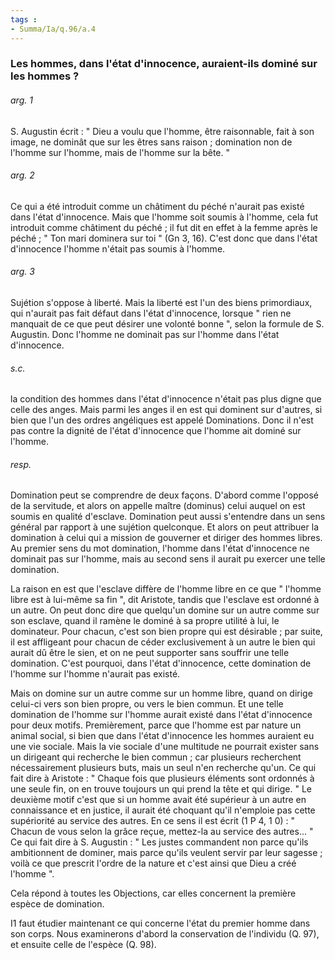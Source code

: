 ```yaml
---
tags : 
- Summa/Ia/q.96/a.4
---
```


### Les hommes, dans l'état d'innocence, auraient-ils dominé sur les hommes ?



###### arg. 1
S. Augustin écrit : " Dieu a voulu que l'homme, être raisonnable, fait à son image, ne dominât que sur les êtres sans raison ; domination non de l'homme sur l'homme, mais de l'homme sur la bête. " 

###### arg. 2
Ce qui a été introduit comme un châtiment du péché n'aurait pas existé dans l'état d'innocence. Mais que l'homme soit soumis à l'homme, cela fut introduit comme châtiment du péché ; il fut dit en effet à la femme après le péché ; " Ton mari dominera sur toi " (Gn 3, 16). C'est donc que dans l'état d'innocence l'homme n'était pas soumis à l'homme. 

###### arg. 3
Sujétion s'oppose à liberté. Mais la liberté est l'un des biens primordiaux, qui n'aurait pas fait défaut dans l'état d'innocence, lorsque " rien ne manquait de ce que peut désirer une volonté bonne ", selon la formule de S. Augustin. Donc l'homme ne dominait pas sur l'homme dans l'état d'innocence. 

###### s.c.
la condition des hommes dans l'état d'innocence n'était pas plus digne que celle des anges. Mais parmi les anges il en est qui dominent sur d'autres, si bien que l'un des ordres angéliques est appelé Dominations. Donc il n'est pas contre la dignité de l'état d'innocence que l'homme ait dominé sur l'homme. 

###### resp.
Domination peut se comprendre de deux façons. D'abord comme l'opposé de la servitude, et alors on appelle maître (dominus) celui auquel on est soumis en qualité d'esclave. Domination peut aussi s'entendre dans un sens général par rapport à une sujétion quelconque. Et alors on peut attribuer la domination à celui qui a mission de gouverner et diriger des hommes libres. Au premier sens du mot domination, l'homme dans l'état d'innocence ne dominait pas sur l'homme, mais au second sens il aurait pu exercer une telle domination. 

La raison en est que l'esclave diffère de l'homme libre en ce que " l'homme libre est à lui-même sa fin ", dit Aristote, tandis que l'esclave est ordonné à un autre. On peut donc dire que quelqu'un domine sur un autre comme sur son esclave, quand il ramène le dominé à sa propre utilité à lui, le dominateur. Pour chacun, c'est son bien propre qui est désirable ; par suite, il est affligeant pour chacun de céder exclusivement à un autre le bien qui aurait dû être le sien, et on ne peut supporter sans souffrir une telle domination. C'est pourquoi, dans l'état d'innocence, cette domination de l'homme sur l'homme n'aurait pas existé. 

Mais on domine sur un autre comme sur un homme libre, quand on dirige celui-ci vers son bien propre, ou vers le bien commun. Et une telle domination de l'homme sur l'homme aurait existé dans l'état d'innocence pour deux motifs. Premièrement, parce que l'homme est par nature un animal social, si bien que dans l'état d'innocence les hommes auraient eu une vie sociale. Mais la vie sociale d'une multitude ne pourrait exister sans un dirigeant qui recherche le bien commun ; car plusieurs recherchent nécessairement plusieurs buts, mais un seul n'en recherche qu'un. Ce qui fait dire à Aristote : " Chaque fois que plusieurs éléments sont ordonnés à une seule fin, on en trouve toujours un qui prend la tête et qui dirige. " Le deuxième motif c'est que si un homme avait été supérieur à un autre en connaissance et en justice, il aurait été choquant qu'il n'emploie pas cette supériorité au service des autres. En ce sens il est écrit (1 P 4, 1 0) : " Chacun de vous selon la grâce reçue, mettez-la au service des autres... " Ce qui fait dire à S. Augustin : " Les justes commandent non parce qu'ils ambitionnent de dominer, mais parce qu'ils veulent servir par leur sagesse ; voilà ce que prescrit l'ordre de la nature et c'est ainsi que Dieu a créé l'homme ". 

Cela répond à toutes les Objections, car elles concernent la première espèce de domination. 

I1 faut étudier maintenant ce qui concerne l'état du premier homme dans son corps. Nous examinerons d'abord la conservation de l'individu (Q. 97), et ensuite celle de l'espèce (Q. 98). 



